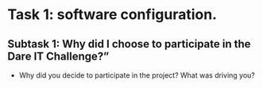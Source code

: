# Task 1: software configuration.

## Subtask 1: Why did I choose to participate in the Dare IT Challenge?”

* Why did you decide to participate in the project? What was driving you?



